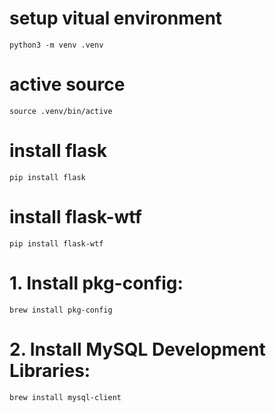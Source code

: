 # setup vitual environment

    python3 -m venv .venv

# active source

    source .venv/bin/active

# install flask

    pip install flask

# install flask-wtf

    pip install flask-wtf

# 1. Install pkg-config:
    brew install pkg-config
# 2. Install MySQL Development Libraries:
    brew install mysql-client
